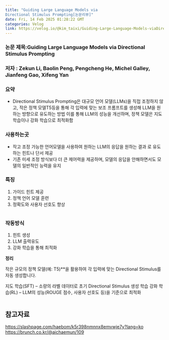 ```yaml
---
title: "Guiding Large Language Models via
Directional Stimulus Prompting[논문리뷰]"
date: Fri, 14 Feb 2025 01:28:22 GMT
categories: Velog
link: https://velog.io/@kim_taixi/Guiding-Large-Language-Models-viaDirectional-Stimulus-Prompting%EB%85%BC%EB%AC%B8%EB%A6%AC%EB%B7%B0
---
```


<h3 id="논문-제목guiding-large-language-models-via-directional-stimulus-prompting">논문 제목:Guiding Large Language Models via Directional Stimulus Prompting</h3>
<h3 id="저자--zekun-li-baolin-peng-pengcheng-he-michel-galley-jianfeng-gao-xifeng-yan">저자 : Zekun Li, Baolin Peng, Pengcheng He, Michel Galley, Jianfeng Gao, Xifeng Yan</h3>
<h3 id="요약">요약</h3>
<ul>
<li>Directional Stimulus Prompting은 대규모 언어 모델(LLMs)을 직접 조정하지 않고, 작은 정책 모델T5등을 통해 각 입력에 맞는 보조 프롬프트를 생성해 LLM을 원하는 방향으로 유도하는 방법 
이를 통해 LLM의 성능을 개선하며, 정책 모델은 지도 학습이나 강화 학습으로 최적화함</li>
</ul>
<h3 id="사용하는곳">사용하는곳</h3>
<ul>
<li>작고 조정 가능한 언어모델을 사용하여 원하는 LLM의 응답을 원하는 결과 로 유도하는 힌트나 단서 제공</li>
<li>기존 미세 조정 방식보다 더 큰 제어력을 제공하며, 모델의 응답을 안해하면서도 모델의 일반적인 능력을 유지</li>
</ul>
<h3 id="특징">특징</h3>
<ol>
<li>가이드 힌트 제공</li>
<li>정책 언어 모델 훈련</li>
<li>정확도와 사용자 선호도 향상</li>
</ol>
<p><img alt="" src="https://velog.velcdn.com/images/kim_taixi/post/1ab13c70-377a-4f30-8730-8098adb1dab8/image.png" /></p>
<h3 id="작동방식">작동방식</h3>
<ol>
<li>힌트 생성</li>
<li>LLM 출력유도</li>
<li>강화 학습을 통해 최적화 </li>
</ol>
<p><strong>정리</strong></p>
<p>작은 규모의 정책 모델(예: T5)**을 활용하여 각 입력에 맞는 Directional Stimulus를 자동 생성합니다.</p>
<p>지도 학습(SFT) – 소량의 라벨 데이터로 초기 Directional Stimulus 생성 학습
강화 학습(RL) – LLM의 성능(ROUGE 점수, 사용자 선호도 등)을 기준으로 최적화</p>
<p><img alt="" src="https://velog.velcdn.com/images/kim_taixi/post/f2b15866-228e-4c74-ae5a-8eeec01740ff/image.png" /></p>
<h2 id="참고자료">참고자료</h2>
<p><a href="https://slashpage.com/haebom/k5r398nmnnx8emvwje7y?lang=ko">https://slashpage.com/haebom/k5r398nmnnx8emvwje7y?lang=ko</a>
<a href="https://brunch.co.kr/@aichaemun/109">https://brunch.co.kr/@aichaemun/109</a></p>
